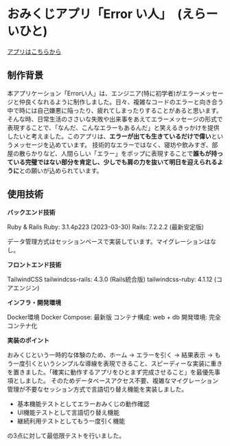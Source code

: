 # おみくじアプリ「Error い人」　(えらーいひと)
[アプリはこちらから](https://errorist-app.onrender.com)
## 制作背景
本アプリケーション「Errorい人」は、エンジニア(特に初学者)がエラーメッセージと仲良くなれるように制作しました。日々、複雑なコードのエラーと向き合う中で時には自己嫌悪に陥ったり、疲れてしまったりすることがあると思います。そんな時、日常生活のささいな失敗や出来事をあえてエラーメッセージの形式で表現することで、「なんだ、こんなエラーもあるんだ」と笑えるきっかけを提供したいと考えました。
​このアプリは、**エラーが出ても生きているだけで偉い**というメッセージを込めています。
技術的なエラーではなく、寝坊や飲みすぎ、部屋の散らかりなど、人間らしい「エラー」をポップに表現することで**誰もが持っている完璧ではない部分を肯定し、少しでも肩の力を抜いて明日を迎えられるように**との願いが込められています。


## 使用技術

**バックエンド技術**

Ruby & Rails
Ruby: 3.1.4p223 (2023-03-30)
Rails: 7.2.2.2 (最新安定版)

データ管理方式はセッションベースで実装しています。マイグレーションはなし。

**フロントエンド技術**

TailwindCSS
tailwindcss-rails: 4.3.0 (Rails統合版)
tailwindcss-ruby: 4.1.12 (コアエンジン)

**インフラ・開発環境**

Docker環境
Docker Compose: 最新版
コンテナ構成: web + db
開発環境: 完全コンテナ化


**実装のポイント**

おみくじという一時的な体験のため、ホーム → エラーを引く → 結果表示 → もう一度引くというシンプルな導線を表現できること、スピーディーな実装に重きを置きました。「確実に動作するアプリをひとまず完成させること」を最優先事項としました。
そのためデータベースアクセス不要、複雑なマイグレーション管理が不要なセッション方式で言語切り替え機能を実装しました。

- 基本機能テストとしてエラーおみくじの動作確認
- UI機能テストとして言語切り替え機能
- 継続利用テストとしてもう一度引く機能

の3点に対して最低限テストを行いました。
